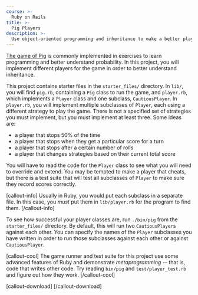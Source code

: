 ```yaml
---
course: >-
  Ruby on Rails
title: >-
  Pig Players
description: >-
  Use object-oriented programming and inheritance to make a better player for the game of Pig.
---
```


[The game of Pig](https://en.wikipedia.org/wiki/Pig_(dice_game)) is commonly implemented in exercises to learn programming and better understand probability. In this project, you will implement different players for the game in order to better understand inheritance.

This project contains starter files in the `starter_files/` directory. In `lib/`, you will find `pig.rb`, containing a `Pig` class to run the game, and `player.rb`, which implements a `Player` class and one subclass, `CautiousPlayer`. In `player.rb`, you will implement multiple subclasses of `Player`, each using a different strategy to play the game. There is not a specified set of strategies you must implement, but you must implement at least three. Some ideas are:

* a player that stops 50% of the time
* a player that stops when they get a particular score for a turn
* a player that stops after a certain number of rolls
* a player that changes strategies based on their current total score

You will have to read the code for the `Player` class to see what you will need to override and extend. You may be tempted to make a player that cheats, but there is a test suite that will test all subclasses of `Player` to make sure they record scores correctly.

[callout-info]
Usually in Ruby, you would put each subclass in a separate file. In this case, you _must_ put them in `lib/player.rb` for the program to find them.
[/callout-info]

To see how successful your player classes are, run `./bin/pig` from the `starter_files/` directory. By default, this will run two `CautiousPlayer`s against each other. You can specify the names of the `Player` subclasses you have written in order to run those subclasses against each other or against `CautiousPlayer`.

[callout-cool]
The game runner and test suite for this project use some advanced features of Ruby and demonstrate _metaprogramming_ -- that is, code that writes other code. Try reading `bin/pig` and `test/player_test.rb` and figure out how they work.
[/callout-cool]

[callout-download]
[/callout-download]
